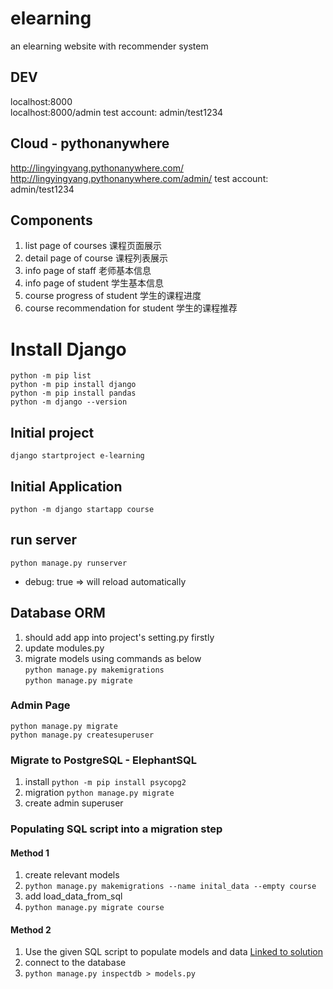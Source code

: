 # elearning
an elearning website with recommender system
## DEV
localhost:8000  
localhost:8000/admin  test account: admin/test1234  
## Cloud - pythonanywhere
http://lingyingyang.pythonanywhere.com/  
http://lingyingyang.pythonanywhere.com/admin/ test account: admin/test1234  
## Components
1. list page of courses 课程页面展示
2. detail page of course 课程列表展示
3. info page of staff 老师基本信息
4. info page of student 学生基本信息
5. course progress of student 学生的课程进度
6. course recommendation for student 学生的课程推荐

# Install Django 
`python -m pip list`  
`python -m pip install django`  
`python -m pip install pandas`  
`python -m django --version`
## Initial project
`django startproject e-learning`
## Initial Application
`python -m django startapp course`
## run server
`python manage.py runserver`  
 - debug: true => will reload automatically
## Database ORM
1. should add app into project's setting.py firstly
2. update modules.py
3. migrate models using commands as below  
`python manage.py makemigrations`  
`python manage.py migrate`  
### Admin Page
`python manage.py migrate`  
`python manage.py createsuperuser`
### Migrate to PostgreSQL - ElephantSQL
1. install `python -m pip install psycopg2`
2. migration `python manage.py migrate`
3. create admin superuser  
### Populating SQL script into a migration step
#### Method 1
1. create relevant models
2. `python manage.py makemigrations --name inital_data --empty course`
3. add load_data_from_sql  
4. `python manage.py migrate course`
#### Method 2
1. Use the given SQL script to populate models and data [Linked to solution](https://stackoverflow.com/questions/46708521/django-use-the-given-sql-dump-to-create-the-other-models-and-to-populate-the-d?noredirect=1&lq=1)
2. connect to the database
3. `python manage.py inspectdb > models.py`
